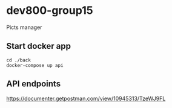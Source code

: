 # dev800-group15
Picts manager


## Start docker app
```
cd ./back
docker-compose up api
```

## API endpoints 
https://documenter.getpostman.com/view/10945313/TzeWJ9FL
